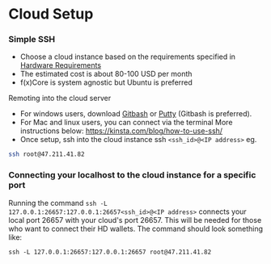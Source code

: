 # Cloud Setup

### Simple SSH

* Choose a cloud instance based on the requirements specified in [Hardware Requirements](broken-reference)
* The estimated cost is about 80-100 USD per month
* f(x)Core is system agnostic but Ubuntu is preferred

Remoting into the cloud server

* For windows users, download [Gitbash](https://www.educative.io/edpresso/how-to-install-git-bash-in-windows) or [Putty](https://www.putty.org) (Gitbash is preferred).
* For Mac and linux users, you can connect via the terminal More instructions below: https://kinsta.com/blog/how-to-use-ssh/
* Once setup, ssh into the cloud instance ssh `<ssh_id>@<IP address>` eg.

```bash
ssh root@47.211.41.82
```

### Connecting your localhost to the cloud instance for a specific port

Running the command `ssh -L 127.0.0.1:26657:127.0.0.1:26657<ssh_id>@<IP address>` connects your local port 26657 with your cloud's port 26657. This will be needed for those who want to connect their HD wallets. The command should look something like:

```
ssh -L 127.0.0.1:26657:127.0.0.1:26657 root@47.211.41.82
```
